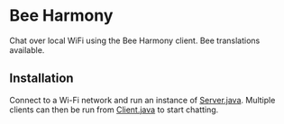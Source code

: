 # Bee Harmony
Chat over local WiFi using the Bee Harmony client. Bee translations available.
## Installation
Connect to a Wi-Fi network and run an instance of [Server.java](https://github.com/kcchik/bee-harmony/blob/master/src/server/Server.java). Multiple clients can then be run from [Client.java](https://github.com/kcchik/bee-harmony/blob/master/src/client/Client.java) to start chatting.
